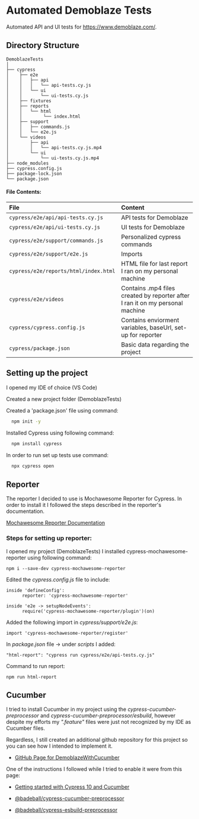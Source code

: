 
# Automated Demoblaze Tests

Automated API and UI tests for https://www.demoblaze.com/.







## Directory Structure

```
DemoblazeTests
│
├── cypress
│    ├── e2e
│    │   ├── api
│    │   │   └── api-tests.cy.js  
│    │   └── ui
│    │       └── ui-tests.cy.js  
│    ├── fixtures 
│    ├── reports
│    │   └── html	
│    │        └── index.html	
│    ├── support  
│    │	 ├── commands.js
│    │	 └── e2e.js   
│    └── videos
│        ├── api
│        │   └── api-tests.cy.js.mp4
│        └── ui
│            └── ui-tests.cy.js.mp4          
├── node_modules
├── cypress.config.js
├── package-lock.json
└── package.json
```

#### File Contents:

| File | Content     | 
| :-------- | :------- | 
| `cypress/e2e/api/api-tests.cy.js` | API tests for Demoblaze | 
| `cypress/e2e/api/ui-tests.cy.js` |  UI tests for Demoblaze | 
| `cypress/e2e/support/commands.js` | Personalized cypress commands | 
| `cypress/e2e/support/e2e.js` | Imports | 
| `cypress/e2e/reports/html/index.html` | HTML file for last report I ran on my personal machine | 
| `cypress/e2e/videos` | Contains .mp4 files created by reporter after I ran it on my personal machine | 
| `cypress/cypress.config.js` | Contains enviorment variables, baseUrl, set-up for reporter | 
| `cypress/package.json` | Basic data regarding the project | 




## Setting up the project

I opened my IDE of choice (VS Code)

Created a new project folder (DemoblazeTests)

Created a 'package.json' file using command:


```bash
  npm init -y
```

Installed Cypress using following command:

```bash
  npm install cypress
```

In order to run set up tests use command:

```bash
  npx cypress open
```

## Reporter

The reporter I decided to use is Mochawesome Reporter for Cypress.
In order to install it I followed the steps described in the reporter's documentation.

[Mochawesome Reporter Documentation](https://linktodocumentation)

### Steps for setting up reporter:

I opened my project (DemoblazeTests)
I installed cypress-mochawesome-reporter using following command:
```
npm i --save-dev cypress-mochawesome-reporter
```
Edited the *cypress.config.js* file to include:
```
inside 'defineConfig':
      reporter: 'cypress-mochawesome-reporter'

inside 'e2e -> setupNodeEvents':
      require('cypress-mochawesome-reporter/plugin')(on)
```
Added the following import in *cypress/support/e2e.js*:

```
import 'cypress-mochawesome-reporter/register'
```
In *package.json* file -> under *scripts* I added:
```
"html-report": "cypress run cypress/e2e/api-tests.cy.js"
```
Command to run report:
```
npm run html-report
```
## Cucumber

I tried to install Cucumber in my project using the *cypress-cucumber-preprocessor* and *cypress-cucumber-preprocessor/esbuild*, however despite my efforts my *".feature"* files were just not recognized by my IDE as Cucumber files. 

Regardless, I still created an additional github repository for this project so you can see how I intended to implement it.


- [GitHub Page for DemoblazeWithCucumber](https://github.com/christianag/DemoblazeWithCucumber)


One of the instructions I followed while I tried to enable it were from this page:

- [Getting started with Cypress 10 and Cucumber](https://blog.emumba.com/getting-started-with-cypress-10-and-cucumber-6b43ff68633b)

- [@badeball/cypress-cucumber-preprocessor](https://github.com/badeball/cypress-cucumber-preprocessor)

- [@badeball/cypress-esbuild-preprocessor](https://www.npmjs.com/package/@bahmutov/cypress-esbuild-preprocessor)

